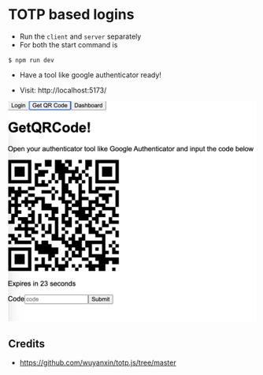 # TOTP based logins

- Run the `client` and `server` separately
- For both the start command is
```
$ npm run dev
```
- Have a tool like google authenticator ready!

- Visit: http://localhost:5173/

![qr code](./scrot.png)


## Credits

- https://github.com/wuyanxin/totp.js/tree/master
